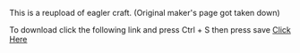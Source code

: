 This is a reupload of eagler craft. (Original maker's page got taken down)


To download click the following link and press Ctrl + S then press save
[Click Here](https://raw.githubusercontent.com/Andrew25919/slkzhfslkx/main/Offline_Download_Version.html)
